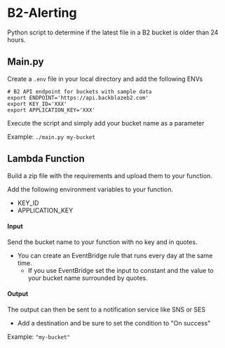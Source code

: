 # B2-Alerting
Python script to determine if the latest file in a B2 bucket is older than 24 hours. 


## Main.py
Create a `.env` file in your local directory and add the following ENVs
```
# B2 API endpoint for buckets with sample data
export ENDPOINT='https://api.backblazeb2.com'
export KEY_ID='XXX'
export APPLICATION_KEY='XXX'
```
Execute the script and simply add your bucket name as a parameter

Example:
`./main.py my-bucket`

## Lambda Function
Build a zip file with the requirements and upload them to your function.

Add the following environment variables to your function.

- KEY_ID
- APPLICATION_KEY


#### Input
Send the bucket name to your function with no key and in quotes.

- You can create an EventBridge rule that runs every day at the same time.
    - If you use EventBridge set the input to constant and the value to your bucket name surrounded by quotes. 

#### Output
The output can then be sent to a notification service like SNS or SES

- Add a destination and be sure to set the condition to "On success"

Example:
`"my-bucket"`
